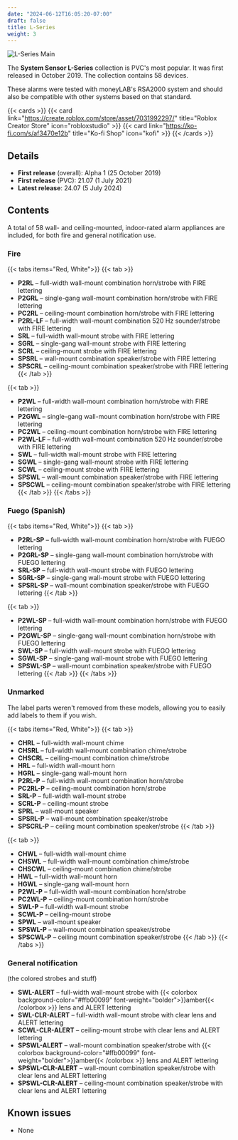 ```yaml
---
date: "2024-06-12T16:05:20-07:00"
draft: false
title: L-Series
weight: 3
---
```


![L-Series Main](/images/main_lseries.webp)

The **System Sensor L-Series** collection is PVC's most popular. It was first released in October 2019. The collection contains 58 devices.

These alarms were tested with moneyLAB's RSA2000 system and should also be compatible with other systems based on that standard.

{{< cards >}}
    {{< card link="https://create.roblox.com/store/asset/7031992297/" title="Roblox Creator Store" icon="robloxstudio" >}}
    {{< card link="https://ko-fi.com/s/af3470e12b" title="Ko-fi Shop" icon="kofi" >}}
{{< /cards >}}

## Details
* **First release** (overall): Alpha 1 (25 October 2019)
* **First release** (PVC): 21.07 (1 July 2021)
* **Latest release**: 24.07 (5 July 2024)

## Contents
A total of 58 wall- and ceiling-mounted, indoor-rated alarm appliances are included, for both fire and general notification use.

### Fire

{{< tabs items="Red, White">}}
{{< tab >}}
* **P2RL** – full-width wall-mount combination horn/strobe with FIRE lettering
* **P2GRL** – single-gang wall-mount combination horn/strobe with FIRE lettering
* **PC2RL** – ceiling-mount combination horn/strobe with FIRE lettering
* **P2RL-LF** – full-width wall-mount combination 520 Hz sounder/strobe with FIRE lettering
* **SRL** – full-width wall-mount strobe with FIRE lettering
* **SGRL** – single-gang wall-mount strobe with FIRE lettering
* **SCRL** – ceiling-mount strobe with FIRE lettering
* **SPSRL** – wall-mount combination speaker/strobe with FIRE lettering
* **SPSCRL** – ceiling-mount combination speaker/strobe with FIRE lettering
{{< /tab >}}

{{< tab >}}
* **P2WL** – full-width wall-mount combination horn/strobe with FIRE lettering
* **P2GWL** – single-gang wall-mount combination horn/strobe with FIRE lettering
* **PC2WL** – ceiling-mount combination horn/strobe with FIRE lettering
* **P2WL-LF** – full-width wall-mount combination 520 Hz sounder/strobe with FIRE lettering
* **SWL** – full-width wall-mount strobe with FIRE lettering
* **SGWL** – single-gang wall-mount strobe with FIRE lettering
* **SCWL** – ceiling-mount strobe with FIRE lettering
* **SPSWL** – wall-mount combination speaker/strobe with FIRE lettering
* **SPSCWL** – ceiling-mount combination speaker/strobe with FIRE lettering
{{< /tab >}}
{{< /tabs >}}

### Fuego (Spanish)
{{< tabs items="Red, White">}}
{{< tab >}}
* **P2RL-SP** – full-width wall-mount combination horn/strobe with FUEGO lettering
* **P2GRL-SP** – single-gang wall-mount combination horn/strobe with FUEGO lettering
* **SRL-SP** – full-width wall-mount strobe with FUEGO lettering
* **SGRL-SP** – single-gang wall-mount strobe with FUEGO lettering
* **SPSRL-SP** – wall-mount combination speaker/strobe with FUEGO lettering
{{< /tab >}}

{{< tab >}}
* **P2WL-SP** – full-width wall-mount combination horn/strobe with FUEGO lettering
* **P2GWL-SP** – single-gang wall-mount combination horn/strobe with FUEGO lettering
* **SWL-SP** – full-width wall-mount strobe with FUEGO lettering
* **SGWL-SP** – single-gang wall-mount strobe with FUEGO lettering
* **SPSWL-SP** – wall-mount combination speaker/strobe with FUEGO lettering
{{< /tab >}}
{{< /tabs >}}

### Unmarked
The label parts weren't removed from these models, allowing you to easily add labels to them if you wish.

{{< tabs items="Red, White">}}
{{< tab >}}
* **CHRL** – full-width wall-mount chime
* **CHSRL** – full-width wall-mount combination chime/strobe
* **CHSCRL** – ceiling-mount combination chime/strobe
* **HRL** – full-width wall-mount horn
* **HGRL** – single-gang wall-mount horn
* **P2RL-P** – full-width wall-mount combination horn/strobe
* **PC2RL-P** – ceiling-mount combination horn/strobe
* **SRL-P** – full-width wall-mount strobe
* **SCRL-P** – ceiling-mount strobe
* **SPRL** – wall-mount speaker
* **SPSRL-P** – wall-mount combination speaker/strobe
* **SPSCRL-P** – ceiling mount combination speaker/strobe
{{< /tab >}}

{{< tab >}}
* **CHWL** – full-width wall-mount chime
* **CHSWL** – full-width wall-mount combination chime/strobe
* **CHSCWL** – ceiling-mount combination chime/strobe
* **HWL** – full-width wall-mount horn
* **HGWL** – single-gang wall-mount horn
* **P2WL-P** – full-width wall-mount combination horn/strobe
* **PC2WL-P** – ceiling-mount combination horn/strobe
* **SWL-P** – full-width wall-mount strobe
* **SCWL-P** – ceiling-mount strobe
* **SPWL** – wall-mount speaker
* **SPSWL-P** – wall-mount combination speaker/strobe
* **SPSCWL-P** – ceiling mount combination speaker/strobe
{{< /tab >}}
{{< /tabs >}}

### General notification
(the colored strobes and stuff)
* **SWL-ALERT** – full-width wall-mount strobe with {{< colorbox background-color="#ffb00099" font-weight="bolder">}}amber{{< /colorbox >}} lens and ALERT lettering
* **SWL-CLR-ALERT** – full-width wall-mount strobe with clear lens and ALERT lettering
* **SCWL-CLR-ALERT** – ceiling-mount strobe with clear lens and ALERT lettering
* **SPSWL-ALERT** – wall-mount combination speaker/strobe with {{< colorbox background-color="#ffb00099" font-weight="bolder">}}amber{{< /colorbox >}} lens and ALERT lettering
* **SPSWL-CLR-ALERT** – wall-mount combination speaker/strobe with clear lens and ALERT lettering
* **SPSWL-CLR-ALERT** – ceiling-mount combination speaker/strobe with clear lens and ALERT lettering

## Known issues
* None